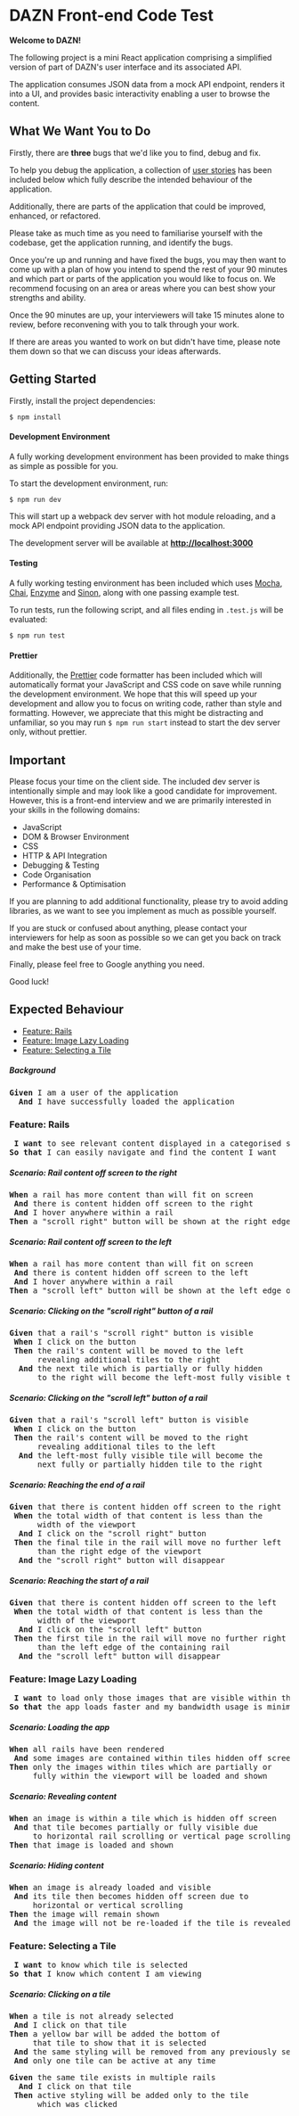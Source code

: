 # DAZN Front-end Code Test

**Welcome to DAZN!**

The following project is a mini React application comprising a simplified version of part of DAZN's user interface and its associated API.

The application consumes JSON data from a mock API endpoint, renders it into a UI, and provides basic interactivity enabling a user to browse the content.

## What We Want You to Do

Firstly, there are **three** bugs that we'd like you to find, debug and fix.

To help you debug the application, a collection of [user stories](#expected-behaviour) has been included below which fully describe the intended behaviour of the application.

Additionally, there are parts of the application that could be improved, enhanced, or refactored.

Please take as much time as you need to familiarise yourself with the codebase, get the application running, and identify the bugs.

Once you're up and running and have fixed the bugs, you may then want to come up with a plan of how you intend to spend the rest of your 90 minutes and which part or parts of the application you would like to focus on. We recommend focusing on an area or areas where you can best show your strengths and ability.

Once the 90 minutes are up, your interviewers will take 15 minutes alone to review, before reconvening with you to talk through your work.

If there are areas you wanted to work on but didn't have time, please note them down so that we can discuss your ideas afterwards.

## Getting Started

Firstly, install the project dependencies:

```
$ npm install
```

#### Development Environment

A fully working development environment has been provided to make things as simple as possible for you.

To start the development environment, run:

```
$ npm run dev
```

This will start up a webpack dev server with hot module reloading, and a mock API endpoint providing JSON data to the application.

The development server will be available at **[http://localhost:3000](http://localhost:3000)**

#### Testing

A fully working testing environment has been included which uses [Mocha](https://mochajs.org/), [Chai](https://www.chaijs.com/), [Enzyme](https://github.com/airbnb/enzyme/) and [Sinon](https://sinonjs.org), along with one passing example test.

To run tests, run the following script, and all files ending in `.test.js` will be evaluated:

```
$ npm run test
```

#### Prettier

Additionally, the [Prettier](https://prettier.io/) code formatter has been included which will automatically format your JavaScript and CSS code on save while running the development environment. We hope that this will speed up your development and allow you to focus on writing code, rather than style and formatting. However, we appreciate that this might be distracting and unfamiliar, so you may run `$ npm run start` instead to start the dev server only, without prettier.

## Important

Please focus your time on the client side. The included dev server is intentionally simple and may look like a good candidate for improvement. However, this is a front-end interview and we are primarily interested in your skills in the following domains:
- JavaScript
- DOM & Browser Environment
- CSS
- HTTP & API Integration
- Debugging & Testing
- Code Organisation
- Performance & Optimisation

If you are planning to add additional functionality, please try to avoid adding libraries, as we want to see you implement as much as possible yourself.

If you are stuck or confused about anything, please contact your interviewers for help as soon as possible so we can get you back on track and make the best use of your time.

Finally, please feel free to Google anything you need.

Good luck!

## Expected Behaviour

- [Feature: Rails](#feature-rails)
- [Feature: Image Lazy Loading](#feature-image-lazy-loading)
- [Feature: Selecting a Tile](#feature-selecting-a-tile)

##### Background
<pre>
<strong>Given</strong> I am a user of the application
  <strong>And</strong> I have successfully loaded the application
</pre>

### Feature: Rails

<pre>
 <strong>I want</strong> to see relevant content displayed in a categorised system of "rails" and "tiles"
<strong>So that</strong> I can easily navigate and find the content I want
</pre>

##### Scenario: Rail content off screen to the right
<pre>
<strong>When</strong> a rail has more content than will fit on screen
 <strong>And</strong> there is content hidden off screen to the right
 <strong>And</strong> I hover anywhere within a rail
<strong>Then</strong> a "scroll right" button will be shown at the right edge of the rail
</pre>

##### Scenario: Rail content off screen to the left
<pre>
<strong>When</strong> a rail has more content than will fit on screen
 <strong>And</strong> there is content hidden off screen to the left
 <strong>And</strong> I hover anywhere within a rail
<strong>Then</strong> a "scroll left" button will be shown at the left edge of the rail
</pre>

##### Scenario: Clicking on the "scroll right" button of a rail
<pre>
<strong>Given</strong> that a rail's "scroll right" button is visible
 <strong>When</strong> I click on the button
 <strong>Then</strong> the rail's content will be moved to the left
      revealing additional tiles to the right
  <strong>And</strong> the next tile which is partially or fully hidden
      to the right will become the left-most fully visible tile
</pre>

##### Scenario: Clicking on the "scroll left" button of a rail
<pre>
<strong>Given</strong> that a rail's "scroll left" button is visible
 <strong>When</strong> I click on the button
 <strong>Then</strong> the rail's content will be moved to the right
      revealing additional tiles to the left
  <strong>And</strong> the left-most fully visible tile will become the
      next fully or partially hidden tile to the right
</pre>

##### Scenario: Reaching the end of a rail
<pre>
<strong>Given</strong> that there is content hidden off screen to the right
 <strong>When</strong> the total width of that content is less than the
      width of the viewport
  <strong>And</strong> I click on the "scroll right" button
 <strong>Then</strong> the final tile in the rail will move no further left
      than the right edge of the viewport
  <strong>And</strong> the "scroll right" button will disappear
</pre>

##### Scenario: Reaching the start of a rail
<pre>
<strong>Given</strong> that there is content hidden off screen to the left
 <strong>When</strong> the total width of that content is less than the
      width of the viewport
  <strong>And</strong> I click on the "scroll left" button
 <strong>Then</strong> the first tile in the rail will move no further right
      than the left edge of the containing rail
  <strong>And</strong> the "scroll left" button will disappear
</pre>

### Feature: Image Lazy Loading

<pre>
 <strong>I want</strong> to load only those images that are visible within the viewport
<strong>So that</strong> the app loads faster and my bandwidth usage is minimized
</pre>

##### Scenario: Loading the app
<pre>
<strong>When</strong> all rails have been rendered
 <strong>And</strong> some images are contained within tiles hidden off screen
<strong>Then</strong> only the images within tiles which are partially or
     fully within the viewport will be loaded and shown
</pre>

##### Scenario: Revealing content
<pre>
<strong>When</strong> an image is within a tile which is hidden off screen
 <strong>And</strong> that tile becomes partially or fully visible due
     to horizontal rail scrolling or vertical page scrolling
<strong>Then</strong> that image is loaded and shown
</pre>

##### Scenario: Hiding content
<pre>
<strong>When</strong> an image is already loaded and visible
 <strong>And</strong> its tile then becomes hidden off screen due to
     horizontal or vertical scrolling
<strong>Then</strong> the image will remain shown
 <strong>And</strong> the image will not be re-loaded if the tile is revealed again later
</pre>

### Feature: Selecting a Tile

<pre>
 <strong>I want</strong> to know which tile is selected
<strong>So that</strong> I know which content I am viewing
</pre>

##### Scenario: Clicking on a tile
<pre>
<strong>When</strong> a tile is not already selected
 <strong>And</strong> I click on that tile
<strong>Then</strong> a yellow bar will be added the bottom of
     that tile to show that it is selected
 <strong>And</strong> the same styling will be removed from any previously selected tile
 <strong>And</strong> only one tile can be active at any time
</pre>

<pre>
<strong>Given</strong> the same tile exists in multiple rails
  <strong>And</strong> I click on that tile
 <strong>Then</strong> active styling will be added only to the tile
      which was clicked